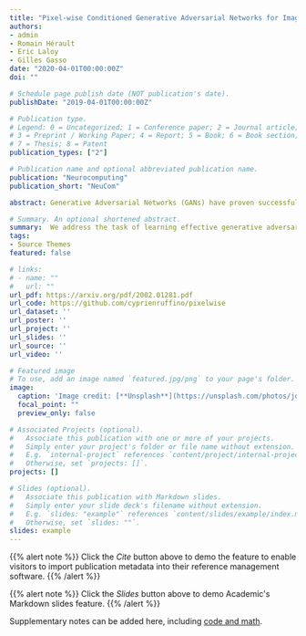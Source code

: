 ```yaml
---
title: "Pixel-wise Conditioned Generative Adversarial Networks for Image Synthesis and Completion"
authors:
- admin
- Romain Hérault
- Eric Laloy
- Gilles Gasso
date: "2020-04-01T00:00:00Z"
doi: ""

# Schedule page publish date (NOT publication's date).
publishDate: "2019-04-01T00:00:00Z"

# Publication type.
# Legend: 0 = Uncategorized; 1 = Conference paper; 2 = Journal article;
# 3 = Preprint / Working Paper; 4 = Report; 5 = Book; 6 = Book section;
# 7 = Thesis; 8 = Patent
publication_types: ["2"]

# Publication name and optional abbreviated publication name.
publication: "Neurocomputing"
publication_short: "NeuCom"

abstract: Generative Adversarial Networks (GANs) have proven successful for unsupervised image generation. Several works have extended GANs to image inpainting by conditioning the generation with parts of the image to be reconstructed. Despite their success, these methods have limitations in settings where only a small subset of the image pixels is known beforehand. In this paper we investigate the effectiveness of conditioning GANs when very few pixel values are provided. We propose a modelling framework which results in adding an explicit cost term to the GAN objective function to enforce pixel-wise conditioning. We investigate the influence of this regularization term on the quality of the generated images and the fulfillment of the given pixel constraints. Using the recent PacGAN technique, we ensure that we keep diversity in the generated samples. Conducted experiments on FashionMNIST show that the regularization term effectively controls the trade-off between quality of the generated images and the conditioning. Experimental evaluation on the CIFAR-10 and CelebA datasets evidences that our method achieves accurate results both visually and quantitatively in term of Fréchet Inception Distance, while still enforcing the pixel conditioning. We also evaluate our method on a texture image generation task using fully-convolutional networks. As a final contribution, we apply the method to a classical geological simulation application.

# Summary. An optional shortened abstract.
summary:  We address the task of learning effective generative adversarial networks when only very few pixel values are known beforehand.
tags:
- Source Themes
featured: false

# links:
# - name: ""
#   url: ""
url_pdf: https://arxiv.org/pdf/2002.01281.pdf
url_code: https://github.com/cyprienruffino/pixelwise
url_dataset: ''
url_poster: ''
url_project: ''
url_slides: ''
url_source: ''
url_video: ''

# Featured image
# To use, add an image named `featured.jpg/png` to your page's folder. 
image:
  caption: 'Image credit: [**Unsplash**](https://unsplash.com/photos/jdD8gXaTZsc)'
  focal_point: ""
  preview_only: false

# Associated Projects (optional).
#   Associate this publication with one or more of your projects.
#   Simply enter your project's folder or file name without extension.
#   E.g. `internal-project` references `content/project/internal-project/index.md`.
#   Otherwise, set `projects: []`.
projects: []

# Slides (optional).
#   Associate this publication with Markdown slides.
#   Simply enter your slide deck's filename without extension.
#   E.g. `slides: "example"` references `content/slides/example/index.md`.
#   Otherwise, set `slides: ""`.
slides: example
---
```


{{% alert note %}}
Click the *Cite* button above to demo the feature to enable visitors to import publication metadata into their reference management software.
{{% /alert %}}

{{% alert note %}}
Click the *Slides* button above to demo Academic's Markdown slides feature.
{{% /alert %}}

Supplementary notes can be added here, including [code and math](https://sourcethemes.com/academic/docs/writing-markdown-latex/).
